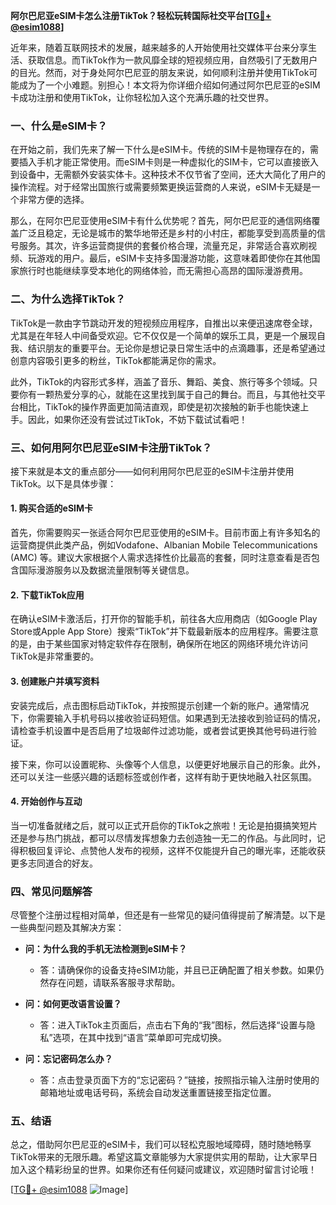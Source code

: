 **阿尔巴尼亚eSIM卡怎么注册TikTok？轻松玩转国际社交平台[[TG💪+ @esim1088](https://t.me/s/esim1088)]**

近年来，随着互联网技术的发展，越来越多的人开始使用社交媒体平台来分享生活、获取信息。而TikTok作为一款风靡全球的短视频应用，自然吸引了无数用户的目光。然而，对于身处阿尔巴尼亚的朋友来说，如何顺利注册并使用TikTok可能成为了一个小难题。别担心！本文将为你详细介绍如何通过阿尔巴尼亚的eSIM卡成功注册和使用TikTok，让你轻松加入这个充满乐趣的社交世界。

### 一、什么是eSIM卡？

在开始之前，我们先来了解一下什么是eSIM卡。传统的SIM卡是物理存在的，需要插入手机才能正常使用。而eSIM卡则是一种虚拟化的SIM卡，它可以直接嵌入到设备中，无需额外安装实体卡。这种技术不仅节省了空间，还大大简化了用户的操作流程。对于经常出国旅行或需要频繁更换运营商的人来说，eSIM卡无疑是一个非常方便的选择。

那么，在阿尔巴尼亚使用eSIM卡有什么优势呢？首先，阿尔巴尼亚的通信网络覆盖广泛且稳定，无论是城市的繁华地带还是乡村的小村庄，都能享受到高质量的信号服务。其次，许多运营商提供的套餐价格合理，流量充足，非常适合喜欢刷视频、玩游戏的用户。最后，eSIM卡支持多国漫游功能，这意味着即使你在其他国家旅行时也能继续享受本地化的网络体验，而无需担心高昂的国际漫游费用。

### 二、为什么选择TikTok？

TikTok是一款由字节跳动开发的短视频应用程序，自推出以来便迅速席卷全球，尤其是在年轻人中间备受欢迎。它不仅仅是一个简单的娱乐工具，更是一个展现自我、结识朋友的重要平台。无论你是想记录日常生活中的点滴趣事，还是希望通过创意内容吸引更多的粉丝，TikTok都能满足你的需求。

此外，TikTok的内容形式多样，涵盖了音乐、舞蹈、美食、旅行等多个领域。只要你有一颗热爱分享的心，就能在这里找到属于自己的舞台。而且，与其他社交平台相比，TikTok的操作界面更加简洁直观，即使是初次接触的新手也能快速上手。因此，如果你还没有尝试过TikTok，不妨下载试试看吧！

### 三、如何用阿尔巴尼亚eSIM卡注册TikTok？

接下来就是本文的重点部分——如何利用阿尔巴尼亚的eSIM卡注册并使用TikTok。以下是具体步骤：

#### 1. 购买合适的eSIM卡

首先，你需要购买一张适合阿尔巴尼亚使用的eSIM卡。目前市面上有许多知名的运营商提供此类产品，例如Vodafone、Albanian Mobile Telecommunications (AMC) 等。建议大家根据个人需求选择性价比最高的套餐，同时注意查看是否包含国际漫游服务以及数据流量限制等关键信息。

#### 2. 下载TikTok应用

在确认eSIM卡激活后，打开你的智能手机，前往各大应用商店（如Google Play Store或Apple App Store）搜索“TikTok”并下载最新版本的应用程序。需要注意的是，由于某些国家对特定软件存在限制，确保所在地区的网络环境允许访问TikTok是非常重要的。

#### 3. 创建账户并填写资料

安装完成后，点击图标启动TikTok，并按照提示创建一个新的账户。通常情况下，你需要输入手机号码以接收验证码短信。如果遇到无法接收到验证码的情况，请检查手机设置中是否启用了垃圾邮件过滤功能，或者尝试更换其他号码进行验证。

接下来，你可以设置昵称、头像等个人信息，以便更好地展示自己的形象。此外，还可以关注一些感兴趣的话题标签或创作者，这样有助于更快地融入社区氛围。

#### 4. 开始创作与互动

当一切准备就绪之后，就可以正式开启你的TikTok之旅啦！无论是拍摄搞笑短片还是参与热门挑战，都可以尽情发挥想象力去创造独一无二的作品。与此同时，记得积极回复评论、点赞他人发布的视频，这样不仅能提升自己的曝光率，还能收获更多志同道合的好友。

### 四、常见问题解答

尽管整个注册过程相对简单，但还是有一些常见的疑问值得提前了解清楚。以下是一些典型问题及其解决方案：

- **问：为什么我的手机无法检测到eSIM卡？**
  - 答：请确保你的设备支持eSIM功能，并且已正确配置了相关参数。如果仍然存在问题，请联系客服寻求帮助。
  
- **问：如何更改语言设置？**
  - 答：进入TikTok主页面后，点击右下角的“我”图标，然后选择“设置与隐私”选项，在其中找到“语言”菜单即可完成切换。

- **问：忘记密码怎么办？**
  - 答：点击登录页面下方的“忘记密码？”链接，按照指示输入注册时使用的邮箱地址或电话号码，系统会自动发送重置链接至指定位置。

### 五、结语

总之，借助阿尔巴尼亚的eSIM卡，我们可以轻松克服地域障碍，随时随地畅享TikTok带来的无限乐趣。希望这篇文章能够为大家提供实用的帮助，让大家早日加入这个精彩纷呈的世界。如果你还有任何疑问或建议，欢迎随时留言讨论哦！

[[TG💪+ @esim1088](https://t.me/s/esim1088) ![Image](https://i.postimg.cc/4NQfJmqS/Snipaste-2025-05-13-00-14-12.png)]